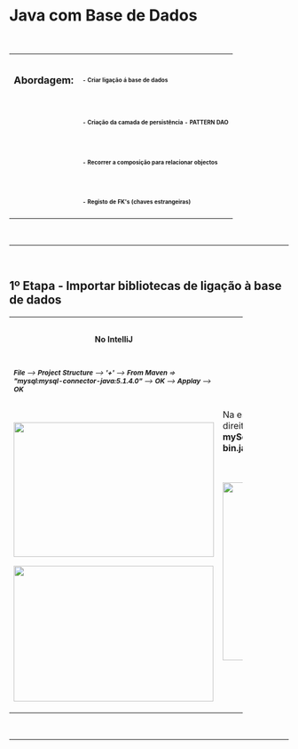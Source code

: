 <h1><strong>Java com Base de Dados</strong></h1>

<p>&nbsp;</p>

<table border="0" cellpadding="0" cellspacing="0.3" style="width:500px">
	<tbody>
		<tr>
			<td>
			<h2><span style="font-size:18px"><strong>Abordagem:</strong></span></h2>
			</td>
			<td>
			<h2><span style="font-size:10px">- Criar liga&ccedil;&atilde;o &aacute; base de dados</span></h2>
			</td>
		</tr>
		<tr>
			<td>&nbsp;</td>
			<td>
			<h2><span style="font-size:10px">- Cria&ccedil;&atilde;o da camada de persist&ecirc;ncia - PATTERN DAO</span></h2>
			</td>
		</tr>
		<tr>
			<td>&nbsp;</td>
			<td>
			<h2><span style="font-size:10px">- Recorrer a composi&ccedil;&atilde;o para relacionar objectos</span></h2>
			</td>
		</tr>
		<tr>
			<td>&nbsp;</td>
			<td>
			<h2><span style="font-size:10px">- Registo de FK&#39;s (chaves estrangeiras)</span></h2>
			</td>
		</tr>
	</tbody>
</table>

<p>&nbsp;</p>
<hr />
<p>&nbsp;</p>

<h2>1&ordm; Etapa - Importar bibliotecas de liga&ccedil;&atilde;o &agrave; base de dados</h2>
<table style="width: 421px;" border="0" cellspacing="1" cellpadding="1">
<tbody>
<tr style="height: 46px;">
<td style="height: 46px; width: 334px;">
<h3 style="text-align: center;"><span style="font-size: 14px;"><strong>No IntelliJ</strong></span></h3>
</td>
<td style="height: 46px; width: 316px; text-align: center;">
<h3><strong>&nbsp;No NetBeans</strong></h3>
</td>
</tr>
<tr style="height: 59.8438px;">
<td style="height: 59.8438px; width: 334px;">
<p><span style="font-size: 12px;"><em><strong>File </strong>--&gt;<strong> Project Structure</strong> --&gt;<strong> '+'</strong> --&gt; <strong>From Maven </strong>=&gt; <strong>"mysql:mysql-connector-java:5.1.4.0"</strong> --&gt; <strong>OK</strong> --&gt; <strong>Applay</strong> --&gt; <strong>OK</strong></em></span></p>
<p>&nbsp;</p>
<p><span style="font-size: 12px;"><em><strong><img src="https://i.imgur.com/6koQEBG.png" alt="" width="361" height="242" /></strong></em></span></p>
<p><span style="font-size: 12px;"><em><strong><img src="https://i.imgur.com/RrcIszs.png" alt="" width="360" height="244" /></strong></em></span></p>
</td>
<td style="height: 100px; width: 316px;">
<p>Na estrutura de ficheiros do projecto, bot&atilde;o direito sobre <strong>"Bibliotecas" </strong>--&gt; <strong>"Driver JDBC do mySql" </strong>=&gt; <strong>"mysql-connector-java5.1.23-bin.jar"</strong> --&gt; <strong>Adicionar Biblioteca&nbsp;</strong></p>
<p>&nbsp;</p>
<p><img src="https://i.imgur.com/rnJ9p9W.png" alt="" width="364" height="320" /></p>
</td>
</tr>
</tbody>
</table>
<p>&nbsp;</p>
<hr />
<p>&nbsp;</p>
